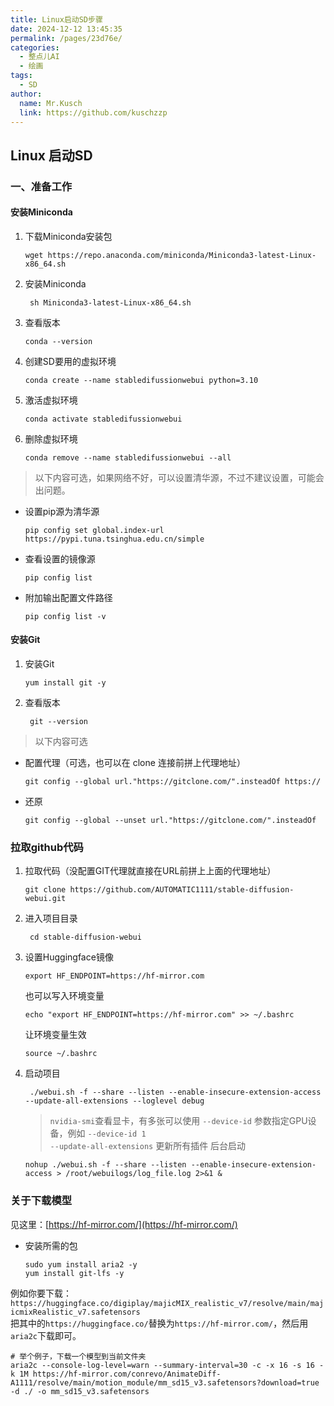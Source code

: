 ```yaml
---
title: Linux启动SD步骤
date: 2024-12-12 13:45:35
permalink: /pages/23d76e/
categories:
  - 整点儿AI
  - 绘画
tags:
  - SD
author:
  name: Mr.Kusch
  link: https://github.com/kuschzzp
---
```


## Linux 启动SD

### 一、准备工作

#### 安装Miniconda

1. 下载Miniconda安装包
   ```shell
   wget https://repo.anaconda.com/miniconda/Miniconda3-latest-Linux-x86_64.sh
   ```
2. 安装Miniconda
   ```shell
    sh Miniconda3-latest-Linux-x86_64.sh
    ```
3. 查看版本
   ```shell
   conda --version
   ```
4. 创建SD要用的虚拟环境
    ```shell
   conda create --name stabledifussionwebui python=3.10
    ```
5. 激活虚拟环境
    ```shell
    conda activate stabledifussionwebui
     ```
6. 删除虚拟环境
    ```shell
    conda remove --name stabledifussionwebui --all
    ```

> 以下内容可选，如果网络不好，可以设置清华源，不过不建议设置，可能会出问题。

- 设置pip源为清华源
    ```shell
    pip config set global.index-url https://pypi.tuna.tsinghua.edu.cn/simple
    ```
- 查看设置的镜像源
    ```shell
    pip config list
    ```
- 附加输出配置文件路径
    ```shell
    pip config list -v 
    ```

#### 安装Git

1. 安装Git
   ```shell
   yum install git -y
   ```
2. 查看版本
   ```shell
    git --version
    ```

> 以下内容可选

- 配置代理（可选，也可以在 clone 连接前拼上代理地址）
   ```shell
   git config --global url."https://gitclone.com/".insteadOf https://
   ```
- 还原
    ```shell
    git config --global --unset url."https://gitclone.com/".insteadOf
    ```

### 拉取github代码

1. 拉取代码（没配置GIT代理就直接在URL前拼上上面的代理地址）
   ```shell
   git clone https://github.com/AUTOMATIC1111/stable-diffusion-webui.git
   ```
2. 进入项目目录
   ```shell
    cd stable-diffusion-webui
    ```
3. 设置Huggingface镜像
   ```shell
   export HF_ENDPOINT=https://hf-mirror.com
   ```
   也可以写入环境变量
    ```shell
    echo "export HF_ENDPOINT=https://hf-mirror.com" >> ~/.bashrc
    ```
   让环境变量生效
    ```shell
    source ~/.bashrc
    ```
4. 启动项目
   ```shell
    ./webui.sh -f --share --listen --enable-insecure-extension-access --update-all-extensions --loglevel debug
    ```
   > `nvidia-smi`查看显卡，有多张可以使用 `--device-id` 参数指定GPU设备，例如 `--device-id 1`  
   > `--update-all-extensions` 更新所有插件
   后台启动
    ```shell
    nohup ./webui.sh -f --share --listen --enable-insecure-extension-access > /root/webuilogs/log_file.log 2>&1 &
    ```

### 关于下载模型

见这里：[https://hf-mirror.com/](https://hf-mirror.com/)

- 安装所需的包
    ```shell
    sudo yum install aria2 -y
    yum install git-lfs -y
    ```

例如你要下载：`https://huggingface.co/digiplay/majicMIX_realistic_v7/resolve/main/majicmixRealistic_v7.safetensors`  
把其中的`https://huggingface.co/`替换为`https://hf-mirror.com/`，然后用`aria2c`下载即可。

```shell
# 举个例子，下载一个模型到当前文件夹
aria2c --console-log-level=warn --summary-interval=30 -c -x 16 -s 16 -k 1M https://hf-mirror.com/conrevo/AnimateDiff-A1111/resolve/main/motion_module/mm_sd15_v3.safetensors?download=true -d ./ -o mm_sd15_v3.safetensors
```